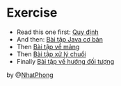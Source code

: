 # Exercise

- Read this one first: [Quy định](Flow.md)
- And then: [Bài tập Java cơ bản](Basic.md)
- Then [Bài tập về mảng](Array.md)
- Then [Bài tập xử lý chuổi](String.md)
- Finally [Bài tập về hướng đối tượng](OOP.md)


by @[NhatPhong](https://github.com/tommyemmnuel)
